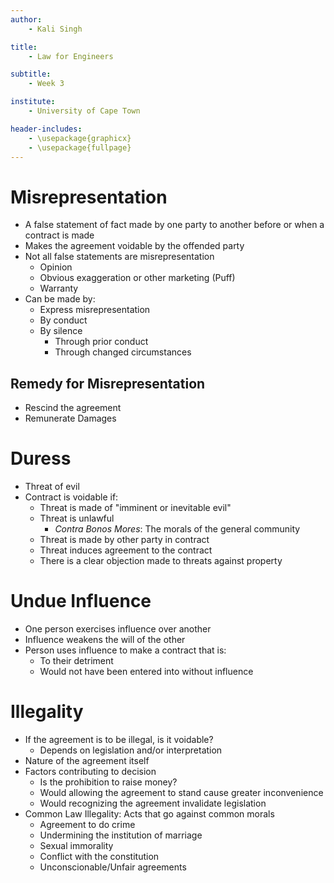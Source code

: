 ```yaml
---
author:
    - Kali Singh

title:
    - Law for Engineers

subtitle:
    - Week 3

institute:
    - University of Cape Town

header-includes:
    - \usepackage{graphicx}
    - \usepackage{fullpage}
---
```


# Misrepresentation
* A false statement of fact made by one party to another before or when a
  contract is made
* Makes the agreement voidable by the offended party
* Not all false statements are misrepresentation
    * Opinion
    * Obvious exaggeration or other marketing (Puff)
    * Warranty
* Can be made by:
    * Express misrepresentation
    * By conduct
    * By silence
        * Through prior conduct
        * Through changed circumstances

## Remedy for Misrepresentation
* Rescind the agreement
* Remunerate Damages

# Duress
* Threat of evil
* Contract is voidable if:
    * Threat is made of "imminent or inevitable evil"
    * Threat is unlawful
        * _Contra Bonos Mores_: The morals of the general community
    * Threat is made by other party in contract
    * Threat induces agreement to the contract
    * There is a clear objection made to threats against property

# Undue Influence
* One person exercises influence over another
* Influence weakens the will of the other
* Person uses influence to make a contract that is:
    * To their detriment
    * Would not have been entered into without influence

# Illegality
* If the agreement is to be illegal, is it voidable?
    * Depends on legislation and/or interpretation
* Nature of the agreement itself
* Factors contributing to decision
    * Is the prohibition to raise money?
    * Would allowing the agreement to stand cause greater inconvenience
    * Would recognizing the agreement invalidate legislation
* Common Law Illegality: Acts that go against common morals
    * Agreement to do crime
    * Undermining the institution of marriage
    * Sexual immorality
    * Conflict with the constitution
    * Unconscionable/Unfair agreements
